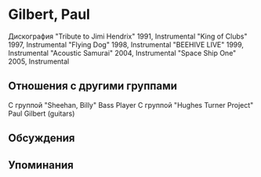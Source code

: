 # Gilbert, Paul

Дискография
"Tribute to Jimi Hendrix" 1991, Instrumental
"King of Clubs" 1997, Instrumental
"Flying Dog" 1998, Instrumental
"BEEHIVE LIVE" 1999, Instrumental
"Acoustic Samurai" 2004, Instrumental
"Space Ship One" 2005, Instrumental

## Отношения с другими группами

C группой "Sheehan, Billy" Bass Player
C группой "Hughes Turner Project" Paul Gilbert (guitars)

## Обсуждения


## Упоминания


